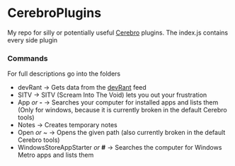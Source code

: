 # CerebroPlugins

My repo for silly or potentially useful [Cerebro](https://cerebroapp.com/) plugins.
The index.js contains every side plugin

### Commands
For full descriptions go into the folders
- devRant -> Gets data from the [devRant](https://devrant.io) feed
- SITV -> SITV (Scream Into The Void) lets you out your frustration
- App *or* **-** -> Searches your computer for installed apps and lists them (Only for windows, because it is currently broken in the default Cerebro tools)
- Notes -> Creates temporary notes
- Open *or* ~ -> Opens the given path (also currently broken in the default Cerebro tools)
- WindowsStoreAppStarter *or* **#** -> Searches the computer for Windows Metro apps and lists them
